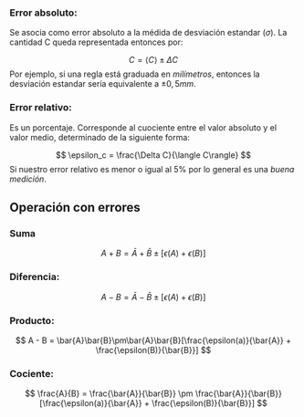 
### Error absoluto:

Se asocia como error absoluto a la médida de desviación estandar ($\sigma$). La cantidad C queda representada entonces por: 

$$ C = \langle C\rangle \pm \Delta C $$ 
Por ejemplo, si una regla está graduada en *milímetros*, entonces la desviación estandar sería equivalente a $\pm 0,5mm$.  

### Error relativo: 

Es un porcentaje. Corresponde al cuociente entre el valor absoluto y el valor medio, determinado de la siguiente forma: 

$$ \epsilon_c = \frac{\Delta C}{\langle C\rangle} $$ 
Si nuestro error relativo es menor o igual al $5\%$ por lo general es una *buena medición*. 

## Operación con errores 


### Suma

$$ A + B = \bar{A} + \bar{B} \pm [\epsilon(A)+ \epsilon(B)]$$ 
### Diferencia: 

$$ A - B = \bar{A} - \bar{B} \pm [\epsilon(A) + \epsilon(B)] $$ 
### Producto: 

$$ A - B = \bar{A}\bar{B}\pm\bar{A}\bar{B}[\frac{\epsilon(a)}{\bar{A}} + \frac{\epsilon(B)}{\bar{B}}] $$ 
### Cociente: 

$$ \frac{A}{B} = \frac{\bar{A}}{\bar{B}} \pm \frac{\bar{A}}{\bar{B}}[\frac{\epsilon(a)}{\bar{A}} + \frac{\epsilon(B)}{\bar{B}}] $$
